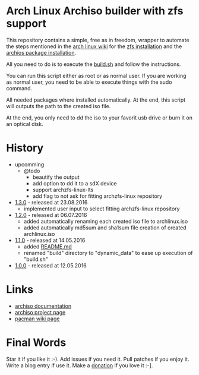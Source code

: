 # Arch Linux Archiso builder with zfs support

This repository contains a simple, free as in freedom, wrapper to automate the steps mentioned in the [arch linux wiki](https://wiki.archlinux.org) for the [zfs installation](https://wiki.archlinux.org/index.php/ZFS#Installation) and the [archios package installation](https://wiki.archlinux.org/index.php/Archiso#Installing_packages).

All you need to do is to execute the [build.sh](https://github.com/stevleibelt/arch-linux-live-cd-iso-with-zfs/blob/master/build.sh) and follow the instructions.

You can run this script either as root or as normal user. If you are working as normal user, you need to be able to execute things with the sudo command.

All needed packages where installed automatically. At the end, this script will outputs the path to the created iso file.

At the end, you only need to dd the iso to your favorit usb drive or burn it on an optical disk.

# History

* upcomming
    * @todo
        * beautify the output
        * add option to dd it to a sdX device
        * support archzfs-linux-lts
        * add flag to not ask for fitting archzfs-linux repository
* [1.3.0](https://github.com/stevleibelt/arch-linux-live-cd-iso-with-zfs/tree/1.3.0) - released at 23.08.2016
    * implemented user input to select fitting archzfs-linux repository
* [1.2.0](https://github.com/stevleibelt/arch-linux-live-cd-iso-with-zfs/tree/1.2.0) - released at 06.07.2016
    * added automatically renaming each created iso file to archlinux.iso
    * added automatically md5sum and sha1sum file creation of created archlinux.iso
* [1.1.0](https://github.com/stevleibelt/arch-linux-live-cd-iso-with-zfs/tree/1.1.0) - released at 14.05.2016
    * added [README.md](https://github.com/stevleibelt/arch-linux-live-cd-iso-with-zfs/blob/master/README.md)
    * renamed "build" directory to "dynamic_data" to ease up execution of "build.sh"
* [1.0.0](https://github.com/stevleibelt/arch-linux-live-cd-iso-with-zfs/tree/1.0.0) - released at 12.05.2016

# Links

* [archiso documentation](https://git.archlinux.org/archiso.git/tree/docs)
* [archiso project page](https://git.archlinux.org/archiso.git)
* [pacman wiki page](https://wiki.archlinux.org/index.php/Pacman)

# Final Words

Star it if you like it :-). Add issues if you need it. Pull patches if you enjoy it. Write a blog entry if use it. Make a [donation](https://gratipay.com/~stevleibelt) if you love it :-].
